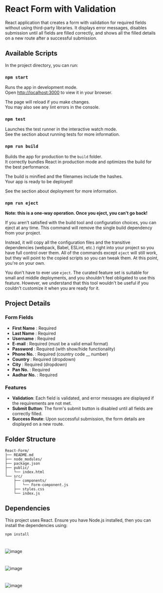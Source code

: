 # React Form with Validation

React application that creates a form with validation for required fields without using third-party libraries. It displays error messages, disables submission until all fields are filled correctly, and shows all the filled details on a new route after a successful submission.

## Available Scripts

In the project directory, you can run:

### `npm start`

Runs the app in development mode.  
Open [http://localhost:3000](http://localhost:3000) to view it in your browser.

The page will reload if you make changes.  
You may also see any lint errors in the console.

### `npm test`

Launches the test runner in the interactive watch mode.  
See the section about running tests for more information.

### `npm run build`

Builds the app for production to the `build` folder.  
It correctly bundles React in production mode and optimizes the build for the best performance.

The build is minified and the filenames include the hashes.  
Your app is ready to be deployed!

See the section about deployment for more information.

### `npm run eject`

**Note: this is a one-way operation. Once you eject, you can't go back!**

If you aren't satisfied with the build tool and configuration choices, you can eject at any time. This command will remove the single build dependency from your project.

Instead, it will copy all the configuration files and the transitive dependencies (webpack, Babel, ESLint, etc.) right into your project so you have full control over them. All of the commands except `eject` will still work, but they will point to the copied scripts so you can tweak them. At this point, you're on your own.

You don't have to ever use `eject`. The curated feature set is suitable for small and middle deployments, and you shouldn't feel obligated to use this feature. However, we understand that this tool wouldn't be useful if you couldn't customize it when you are ready for it.

## Project Details

### Form Fields

- **First Name** : Required
- **Last Name** : Required
- **Username** : Required
- **E-mail** : Required (must be a valid email format)
- **Password** : Required (with show/hide functionality)
- **Phone No.** : Required (country code __ number)
- **Country** : Required (dropdown)
- **City** : Required (dropdown)
- **Pan No.** : Required
- **Aadhar No.** : Required

### Features

- **Validation**: Each field is validated, and error messages are displayed if the requirements are not met.
- **Submit Button**: The form's submit button is disabled until all fields are correctly filled.
- **Success Route**: Upon successful submission, the form details are displayed on a new route.

## Folder Structure

```
React-Form/
├── README.md
├── node_modules/
├── package.json
├── public/
│   └── index.html
└── src/
    ├── components/
    │   └── Form-component.js
    ├── styles.css
    └── index.js
```


## Dependencies

This project uses React. Ensure you have Node.js installed, then you can install the dependencies using:

```bash
npm install
```

# 
![image](https://github.com/ravikant-diwakar/React-Form/assets/110620635/20183044-6a58-4791-a59f-374d88a843fd)

#
![image](https://github.com/ravikant-diwakar/React-Form/assets/110620635/5d99560e-29df-436a-bebe-56571ea36523)

#
![image](https://github.com/ravikant-diwakar/React-Form/assets/110620635/9cba489a-7bfe-437d-8761-9c68379208c1)
